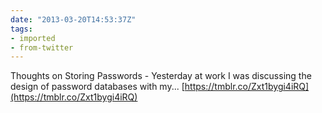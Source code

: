 ```yaml
---
date: "2013-03-20T14:53:37Z"
tags:
- imported
- from-twitter
---
```

Thoughts on Storing Passwords - Yesterday at work I was discussing the design of password databases with my... [https://tmblr.co/Zxt1bygi4iRQ](https://tmblr.co/Zxt1bygi4iRQ)
